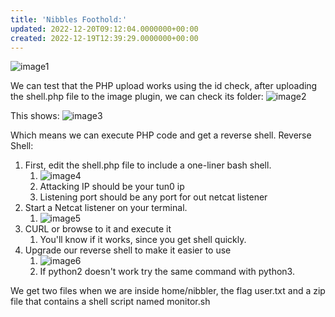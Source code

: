```yaml
---
title: 'Nibbles Foothold:'
updated: 2022-12-20T09:12:04.0000000+00:00
created: 2022-12-19T12:39:29.0000000+00:00
---
```


![image1](../../../../../_resources/image1-84.png)

We can test that the PHP upload works using the id check, after uploading the shell.php file to the image plugin, we can check its folder:
![image2](../../../../../_resources/image2-66.png)

This shows:
![image3](../../../../../_resources/image3-57.png)

Which means we can execute PHP code and get a reverse shell.
Reverse Shell:

1.  First, edit the shell.php file to include a one-liner bash shell.
    1.  ![image4](../../../../../_resources/image4-48.png)
    2.  Attacking IP should be your tun0 ip
    3.  Listening port should be any port for out netcat listener
2.  Start a Netcat listener on your terminal.
    1.  ![image5](../../../../../_resources/image5-37.png)
3.  CURL or browse to it and execute it
    1.  You'll know if it works, since you get shell quickly.
4.  Upgrade our reverse shell to make it easier to use
    1.  ![image6](../../../../../_resources/image6-27.png)
    2.  If python2 doesn't work try the same command with python3.

We get two files when we are inside home/nibbler, the flag user.txt and a zip file that contains a shell script named monitor.sh


